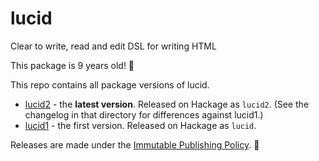 lucid
=====

Clear to write, read and edit DSL for writing HTML

This package is 9 years old! 🎉

This repo contains all package versions of lucid.

* [lucid2](https://github.com/chrisdone/lucid/tree/master/lucid2) - the
  **latest version**. Released on Hackage as `lucid2`. (See the changelog in that directory for differences against lucid1.)
* [lucid1](https://github.com/chrisdone/lucid/tree/master/lucid1) - the
  first version. Released on Hackage as `lucid`.

Releases are made under the
[Immutable Publishing Policy](https://chrisdone.com/posts/ipp). 🌟
